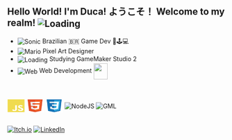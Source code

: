 ## Hello World! I'm Duca! ようこそ！ Welcome to my realm!  <img align="center" alt="Loading" height="45" width="100" src="https://i.gifer.com/ZWdx.gif">

- <img align="center" alt="Sonic" width="22" height="26" src="https://media.tenor.com/jD4sqQ5G6hIAAAAi/sonic-running.gif"> Brazilian 🇧🇷 Game Dev 📱🕹💻 
- <img align="center" alt="Mario" width="35" height="35" src="https://media.tenor.com/UkvleU1dQK4AAAAi/2d-mario-running.gif"> Pixel Art Designer 
- <img align="center" alt="Loading" height="25" width="25" src="https://i.gifer.com/ZNec.gif"> Studying GameMaker Studio 2 
- <img align="center" alt="Web" height="32" width="45" src="https://cdn.dribbble.com/users/219482/screenshots/14676444/media/28fa0b64b0454de0d0664e364e4f95fc.gif"> Web Development <img align="center" alt="" height="37" width="32" src="https://giphy.com/embed/L1KbR3qwCBhWLDytaM.gif">
  
##

<div style="display: inline_block"><br>
  <img align="center" alt="JavaScript" height="30" width="40" src="https://raw.githubusercontent.com/devicons/devicon/master/icons/javascript/javascript-plain.svg">
  <img align="center" alt="HTML5" height="30" width="40" src="https://raw.githubusercontent.com/devicons/devicon/master/icons/html5/html5-original.svg">
  <img align="center" alt="CSS" height="30" width="40" src="https://raw.githubusercontent.com/devicons/devicon/master/icons/css3/css3-original.svg">
  <img align="center" alt="NodeJS" height="30" width="90" src="https://img.shields.io/badge/Node.js-43853D?style=for-the-badge&logo=node.js&logoColor=white">

  <img align="center" alt="GML" height="30" width="30" src="https://image.spreadshirtmedia.com/image-server/v1/compositions/T210A1PA4301PT17X245Y75D1050476896W6800H6800PA4303PT17X37Y71D1050476897W24000H5671/views/1,width=650,height=650,appearanceId=1,backgroundColor=cbcbcb/up-your-game-with-a-gamemaker-logo-shirts-and-hoodies-these-simple-white-short-sleeve-t-shirts-and-hoodies-features-a-black-gamemaker-logo-on-the-fro.jpg">

##

<a href="https://ducabarros.itch.io"><img align="center" alt="Itch.io" height="28" width="98" src="https://img.shields.io/badge/Itch.io-FA5C5C?style=for-the-badge&logo=itchdotio&logoColor=white"></a>
<a href="https://www.linkedin.com/in/eduardo-barros-dev-software-translator"><img align="center" alt="LinkedIn" height="28" width="98" src="https://img.shields.io/badge/LinkedIn-0077B5?style=for-the-badge&logo=linkedin&logoColor=white"></a>

##

